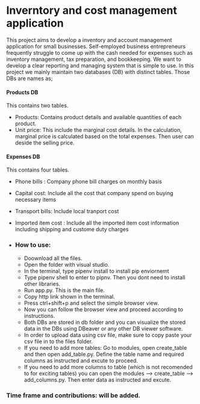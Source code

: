# Inverntory and cost management application
This project aims to develop a inventory and account management application for small businesses. Self-employed business entrepreneurs frequently struggle to come up with the cash needed for expenses such as inventory management, tax preparation, and bookkeeping. We want to develop a clear reporting and managing system that is simple to use. In this project we mainly maintain two databases (DB) with distinct tables. Those DBs are names as;
#### Products DB 
  This contains two tables.
* Products: Contains product details and available quantities of each product.
* Unit price: This include the marginal cost details. In the calculation, marginal price is calculated based on the total expenses. Then user can deside the selling price.
#### Expenses DB
This contains four tables.
* Phone bills : Company phone bill charges on monthly basis
* Capital cost: Include all the cost that company spend on buying necessary items
* Transport bills: Include local tranport cost
* Imported item cost : Include all the imported item cost information including shipping and custome duty charges


* ### How to use:
    * Doownload all the files.
    * Open the folder with visual studio. 
    * In the terminal, type pipenv install to install pip enviornemt
    * Type pipenv shell to enter to pipnv. Then you dont need to install other libraries. 
    * Run app.py. This is the main file.
    * Copy http link shown in the terminal. 
    * Press ctrl+shift+p and select the simple browser view.
    * Now you can follow the browser view and proceed according to instructions.
    * Both DBs are stored in db folder and you can visualize the stored data in the DBs using DBeaver or any other DB viewer software.
    * In order to upload data using csv file, make sure to copy paste your csv file in to the files folder.   
    * If you need to add more tables: Go to modules, open create_table and then open add_table.py. Define the table name and required columns as instructed and excute to proceed.
    * If you need to add more columns to table (which is not recomended to for exciting tables) you can open the modules --> create_table --> add_columns.py. Then enter data as instructed  and excute. 


 
 ### Time frame and contributions: will be added.
 
